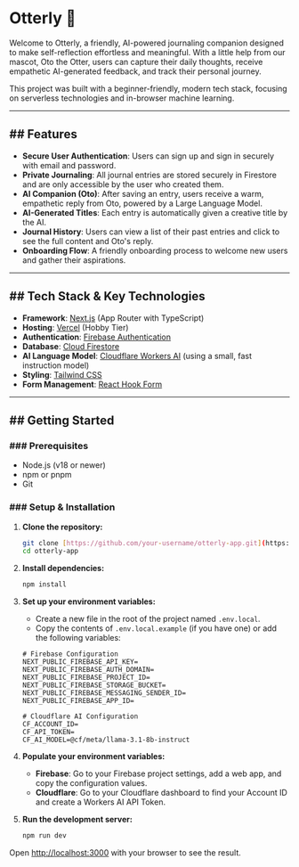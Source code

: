 # Otterly 🦦

Welcome to Otterly, a friendly, AI-powered journaling companion designed to make self-reflection effortless and meaningful. With a little help from our mascot, Oto the Otter, users can capture their daily thoughts, receive empathetic AI-generated feedback, and track their personal journey.

This project was built with a beginner-friendly, modern tech stack, focusing on serverless technologies and in-browser machine learning.


---

## ## Features

* **Secure User Authentication**: Users can sign up and sign in securely with email and password.
* **Private Journaling**: All journal entries are stored securely in Firestore and are only accessible by the user who created them.
* **AI Companion (Oto)**: After saving an entry, users receive a warm, empathetic reply from Oto, powered by a Large Language Model.
* **AI-Generated Titles**: Each entry is automatically given a creative title by the AI.
* **Journal History**: Users can view a list of their past entries and click to see the full content and Oto's reply.
* **Onboarding Flow**: A friendly onboarding process to welcome new users and gather their aspirations.

---

## ## Tech Stack & Key Technologies

* **Framework**: [Next.js](https://nextjs.org/) (App Router with TypeScript)
* **Hosting**: [Vercel](https://vercel.com/) (Hobby Tier)
* **Authentication**: [Firebase Authentication](https://firebase.google.com/docs/auth)
* **Database**: [Cloud Firestore](https://firebase.google.com/docs/firestore)
* **AI Language Model**: [Cloudflare Workers AI](https://developers.cloudflare.com/workers-ai/) (using a small, fast instruction model)
* **Styling**: [Tailwind CSS](https://tailwindcss.com/)
* **Form Management**: [React Hook Form](https://react-hook-form.com/)

---

## ## Getting Started

### ### Prerequisites

* Node.js (v18 or newer)
* npm or pnpm
* Git

### ### Setup & Installation

1.  **Clone the repository:**
    ```bash
    git clone [https://github.com/your-username/otterly-app.git](https://github.com/your-username/otterly-app.git)
    cd otterly-app
    ```

2.  **Install dependencies:**
    ```bash
    npm install
    ```

3.  **Set up your environment variables:**
    * Create a new file in the root of the project named `.env.local`.
    * Copy the contents of `.env.local.example` (if you have one) or add the following variables:

    ```env
    # Firebase Configuration
    NEXT_PUBLIC_FIREBASE_API_KEY=
    NEXT_PUBLIC_FIREBASE_AUTH_DOMAIN=
    NEXT_PUBLIC_FIREBASE_PROJECT_ID=
    NEXT_PUBLIC_FIREBASE_STORAGE_BUCKET=
    NEXT_PUBLIC_FIREBASE_MESSAGING_SENDER_ID=
    NEXT_PUBLIC_FIREBASE_APP_ID=

    # Cloudflare AI Configuration
    CF_ACCOUNT_ID=
    CF_API_TOKEN=
    CF_AI_MODEL=@cf/meta/llama-3.1-8b-instruct
    ```

4.  **Populate your environment variables:**
    * **Firebase**: Go to your Firebase project settings, add a web app, and copy the configuration values.
    * **Cloudflare**: Go to your Cloudflare dashboard to find your Account ID and create a Workers AI API Token.

5.  **Run the development server:**
    ```bash
    npm run dev
    ```

Open [http://localhost:3000](http://localhost:3000) with your browser to see the result.
